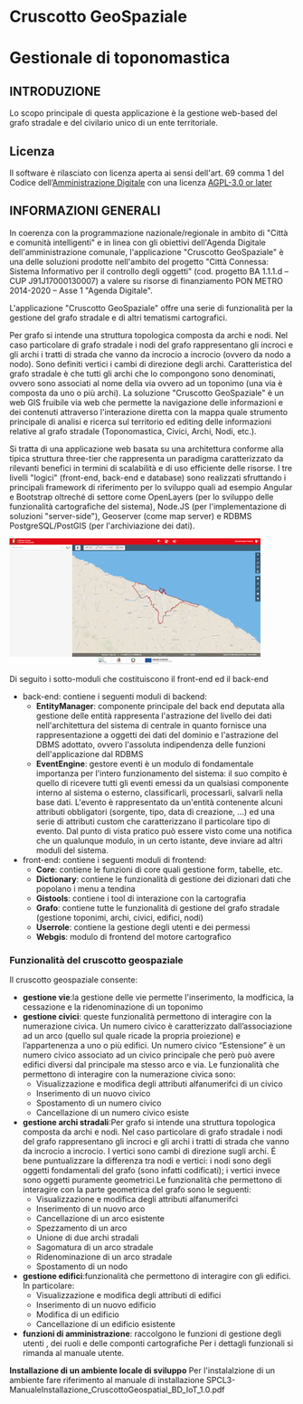 # Cruscotto GeoSpaziale
# Gestionale di toponomastica

## INTRODUZIONE
Lo scopo principale di questa applicazione è la gestione web-based del grafo stradale e del civilario unico di un ente territoriale.

## Licenza
Il software è rilasciato con licenza aperta ai sensi dell'art. 69 comma 1 del Codice dell’[Amministrazione Digitale](https://www.agid.gov.it/it/design-servizi/riuso-open-source/linee-guida-acquisizione-riuso-software-pa) con una licenza [AGPL-3.0 or later](https://spdx.org/licenses/AGPL-3.0-or-later.html)

## INFORMAZIONI GENERALI
In coerenza con la programmazione nazionale/regionale in ambito di "Città e comunità intelligenti" e in linea con gli obiettivi dell'Agenda Digitale dell'amministrazione comunale, l'applicazione "Cruscotto GeoSpaziale" è una delle soluzioni prodotte nell'ambito del progetto "Città Connessa: Sistema Informativo per il controllo degli oggetti" (cod. progetto BA 1.1.1.d – CUP J91J17000130007) a valere su risorse di finanziamento PON METRO 2014-2020 – Asse 1 "Agenda Digitale".

L'applicazione "Cruscotto GeoSpaziale" offre una serie di funzionalità per la gestione del grafo stradale e di altri tematismi cartografici.

Per grafo si intende una struttura topologica composta da archi e nodi. Nel caso particolare di grafo stradale i nodi del grafo rappresentano gli incroci e gli archi i tratti di strada che vanno da incrocio a incrocio (ovvero da nodo a nodo). Sono definiti vertici i cambi di direzione degli archi. Caratteristica del grafo stradale è che tutti gli archi che lo compongono sono denominati, ovvero sono associati al nome della via ovvero ad un toponimo (una via è composta da uno o più archi). La soluzione "Cruscotto GeoSpaziale" è un web GIS fruibile via web che permette la navigazione delle informazioni e dei contenuti attraverso l'interazione diretta con la mappa quale strumento principale di analisi e ricerca sul territorio ed editing delle informazioni relative al grafo stradale (Toponomastica, Civici, Archi, Nodi, etc.).

Si tratta di una applicazione web basata su una architettura conforme alla tipica struttura three-tier che rappresenta un paradigma caratterizzato da rilevanti benefici in termini di scalabilità e di uso efficiente delle risorse. I tre livelli "logici" (front-end, back-end e database) sono realizzati sfruttando i principali framework di riferimento per lo sviluppo quali ad esempio Angular e Bootstrap oltreché di settore come OpenLayers (per lo sviluppo delle funzionalità cartografiche del sistema), Node.JS (per l'implementazione di soluzioni "server-side"), Geoserver (come map server) e RDBMS PostgreSQL/PostGIS (per l'archiviazione dei dati). 

![alt-text](https://github.com/comunedibari/cruscotto_geospaziale/blob/main/Documentazione%20tecnica/immagini/Immagine1.png)

Di seguito i sotto-moduli che costituiscono il front-end ed il back-end
- back-end: contiene i seguenti moduli di backend:
    - **EntityManager**: componente principale del back end deputata alla gestione delle entità  rappresenta l'astrazione del livello dei dati nell'architettura del sistema di centrale in quanto fornisce una rappresentazione a oggetti dei dati del dominio e l'astrazione del DBMS adottato, ovvero l'assoluta indipendenza delle funzioni dell'applicazione dal RDBMS
    - **EventEngine**:  gestore eventi è un modulo di fondamentale importanza per l'intero funzionamento del sistema: il suo compito è quello di ricevere tutti gli eventi emessi da un qualsiasi componente interno al sistema o esterno, classificarli, processarli, salvarli nella base dati. L'evento è rappresentato da un'entità contenente alcuni attributi obbligatori (sorgente, tipo, data di creazione, ...) ed una serie di attributi custom che caratterizzano il particolare tipo di evento. Dal punto di vista pratico può essere visto come una notifica che un qualunque modulo, in un certo istante, deve inviare ad altri moduli del sistema.
- front-end: contiene i seguenti moduli di frontend:
	- **Core**: contiene le funzioni di core quali gestione form, tabelle, etc.
    - **Dictionary**: contiene le funzionalità di gestione dei dizionari dati che popolano i menu a tendina
    - **Gistools**: contiene i tool di interazione con la cartografia
    - **Grafo**: contiene tutte le funzionalità di gestione del grafo stradale (gestione toponimi, archi, civici, edifici, nodi)
    - **Userrole**: contiene la gestione degli utenti e dei permessi
    - **Webgis**: modulo di frontend del motore cartografico


### Funzionalità del cruscotto geospaziale
Il cruscotto geospaziale consente:
- **gestione vie**:la gestione delle vie permette l'inserimento, la modficica, la cessazione e la ridenominazione di un toponimo
- **gestione civici**: queste funzionalità  permettono di interagire con la numerazione civica. Un numero civico è caratterizzato dall’associazione ad un arco (quello sul quale ricade la propria proiezione) e l’appartenenza a uno o più edifici. Un numero civico “Estensione” è un numero civico associato ad un civico principale che però può avere edifici diversi dal principale ma stesso arco e via. Le funzionalità che permettono di interagire con la numerazione civica sono:
	- Visualizzazione e modifica degli attributi alfanumerifci di un civico
	- Inserimento di un nuovo civico
	- Spostamento di un numero civico
	- Cancellazione di un numero civico esiste
- **gestione archi stradali**:Per grafo si intende una struttura topologica composta da archi e nodi. Nel caso particolare di grafo stradale i nodi del grafo rappresentano gli incroci e gli archi i tratti di strada che vanno da incrocio a incrocio. I vertici sono cambi di direzione sugli archi. É bene puntualizzare la differenza tra nodi e vertici: i nodi sono degli oggetti fondamentali del grafo (sono infatti codificati); i vertici invece sono oggetti puramente geometrici.Le funzionalità che permettono di interagire con la parte geometrica del grafo sono le seguenti:
	- Visualizzazione e modifica degli attributi alfanumerifci
	- Inserimento di un nuovo arco
	- Cancellazione di un arco esistente
	- Spezzamento di un arco
	- Unione di due archi stradali
	- Sagomatura di un arco stradale
	- Ridenominazione di un arco stradale
	- Spostamento di un nodo
- **gestione edifici**:funzionalità che permettono di interagire con gli edifici. In particolare:
	- Visualizzazione e modifica degli attributi di edifici
	- Inserimento di un nuovo edificio
	- Modifica di un edificio
	- Cancellazione di un edificio esistente
- **funzioni di amministrazione**: raccolgono le funzioni di gestione degli utenti , dei ruoli e delle componti cartografiche
Per i dettagli funzionali si rimanda al manuale utente.

**Installazione di un ambiente locale di sviluppo**
Per l'instalalzione di un ambiente fare riferimento al manuale di installazione SPCL3-ManualeInstallazione_CruscottoGeospatial_BD_IoT_1.0.pdf